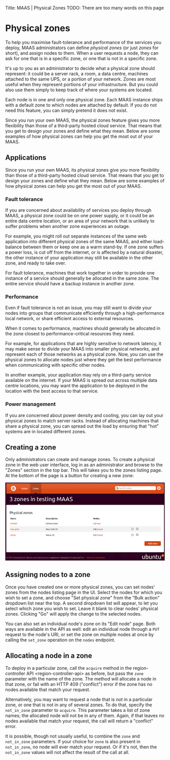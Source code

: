 Title: MAAS | Physical Zones
TODO:  There are too many words on this page


# Physical zones

To help you maximise fault-tolerance and performance of the services you
deploy, MAAS administrators can define *physical zones* (or just *zones* for
short), and assign nodes to them. When a user requests a node, they can ask for
one that is in a specific zone, or one that is not in a specific zone.

It's up to you as an administrator to decide what a physical zone should
represent: it could be a server rack, a room, a data centre, machines attached
to the same UPS, or a portion of your network. Zones are most useful when they
represent portions of your infrastructure. But you could also use them simply
to keep track of where your systems are located.

Each node is in one and only one physical zone. Each MAAS instance ships with a
default zone to which nodes are attached by default. If you do not need this
feature, you can simply pretend it does not exist.

Since you run your own MAAS, the physical zones feature gives you more
flexibility than those of a third-party hosted cloud service. That means that
you get to design your zones and define what they mean. Below are some examples
of how physical zones can help you get the most out of your MAAS.


## Applications

Since you run your own MAAS, its physical zones give you more flexibility than
those of a third-party hosted cloud service. That means that you get to design
your zones and define what they mean. Below are some examples of how physical
zones can help you get the most out of your MAAS.

### Fault tolerance

If you are concerned about availability of services you deploy through MAAS, a
physical zone could be on one power supply, or it could be an entire data
centre location, or an area of your network that is unlikely to suffer problems
when another zone experiences an outage.

For example, you might roll out separate instances of the same web application
into different physical zones of the same MAAS, and either load-balance between
them or keep one as a warm stand-by. If one zone suffers a power loss, is cut
off from the internet, or is affected by a natural disaster, the other instance
of your application may still be available in the other zone, and ready to take
over.

For fault tolerance, machines that work together in order to provide one
instance of a service should generally be allocated in the same zone. The
entire service should have a backup instance in another zone.

### Performance

Even if fault tolerance is not an issue, you may still want to divide your
nodes into groups that communicate efficiently through a high-performance local
network, or share efficient access to external resources.

When it comes to performance, machines should generally be allocated in the
zone closest to performance-critical resources they need.

For example, for applications that are highly sensitive to network latency, it
may make sense to divide your MAAS into smaller physical networks, and
represent each of those networks as a physical zone. Now, you can use the
physical zones to allocate nodes just where they get the best performance when
communicating with specific other nodes.

In another example, your application may rely on a third-party service
available on the internet. If your MAAS is spread out across multiple data
centre locations, you may want the application to be deployed in the location
with the best access to that service.

### Power management

If you are concerned about power density and cooling, you can lay out your
physical zones to match server racks. Instead of allocating machines that share
a physical zone, you can spread out the load by ensuring that "hot" systems are
in located different zones.


## Creating a zone

Only administrators can create and manage zones. To create a physical zone in
the web user interface, log in as an administrator and browse to the "Zones"
section in the top bar. This will takes you to the zones listing page. At the
bottom of the page is a button for creating a new zone:

![image](../media/add-zone.png)


## Assigning nodes to a zone

Once you have created one or more physical zones, you can set nodes' zones from
the nodes listing page in the UI. Select the nodes for which you wish to set a
zone, and choose "Set physical zone" from the "Bulk action" dropdown list near
the top. A second dropdown list will appear, to let you select which zone you
wish to set. Leave it blank to clear nodes' physical zones. Clicking "Go" will
apply the change to the selected nodes.

You can also set an individual node's zone on its "Edit node" page. Both ways
are available in the API as well: edit an individual node through a `PUT`
request to the node's URI, or set the zone on multiple nodes at once by calling
the `set_zone` operation on the `nodes` endpoint.


## Allocating a node in a zone

To deploy in a particular zone, call the `acquire` method in the
region-controller API \<region-controller-api\> as before, but pass the `zone`
parameter with the name of the zone. The method will allocate a node in that
zone, or fail with an HTTP 409 ("conflict") error if the zone has no nodes
available that match your request.

Alternatively, you may want to request a node that is *not* in a particular
zone, or one that is not in any of several zones. To do that, specify the
`not_in_zone` parameter to `acquire`. This parameter takes a list of zone
names; the allocated node will not be in any of them. Again, if that leaves no
nodes available that match your request, the call will return a "conflict"
error.

It is possible, though not usually useful, to combine the `zone` and
`not_in_zone` parameters. If your choice for `zone` is also present in
`not_in_zone`, no node will ever match your request. Or if it's not, then the
`not_in_zone` values will not affect the result of the call at all.
